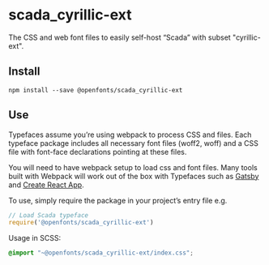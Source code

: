 
# scada_cyrillic-ext

The CSS and web font files to easily self-host “Scada” with subset "cyrillic-ext".

## Install

`npm install --save @openfonts/scada_cyrillic-ext`

## Use

Typefaces assume you’re using webpack to process CSS and files. Each typeface
package includes all necessary font files (woff2, woff) and a CSS file with
font-face declarations pointing at these files.

You will need to have webpack setup to load css and font files. Many tools built
with Webpack will work out of the box with Typefaces such as [Gatsby](https://github.com/gatsbyjs/gatsby)
and [Create React App](https://github.com/facebookincubator/create-react-app).

To use, simply require the package in your project’s entry file e.g.

```javascript
// Load Scada typeface
require('@openfonts/scada_cyrillic-ext')
```

Usage in SCSS:
```scss
@import "~@openfonts/scada_cyrillic-ext/index.css";
```
